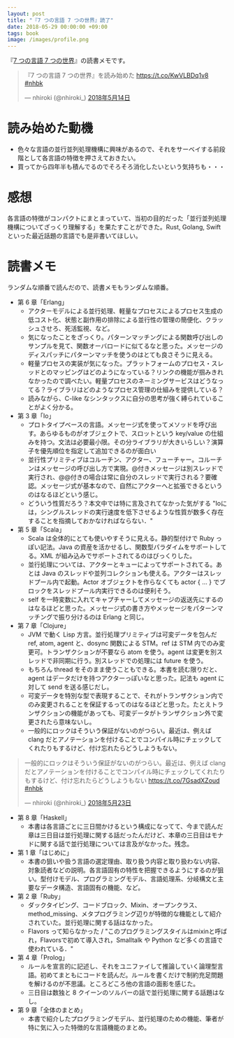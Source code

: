 ```yaml
---
layout: post
title: "『7 つの言語 7 つの世界』読了"
date: 2018-05-29 00:00:00 +09:00
tags: book
image: /images/profile.png
---
```


『[7 つの言語 7 つの世界](https://www.ohmsha.co.jp/book/9784274068577/)』の読書メモです。

<blockquote class="twitter-tweet" data-lang="ja"><p lang="ja" dir="ltr">『7 つの言語 7 つの世界』を読み始めた <a href="https://t.co/KwVLBDq1v8">https://t.co/KwVLBDq1v8</a> <a href="https://twitter.com/hashtag/nhbk?src=hash&amp;ref_src=twsrc%5Etfw">#nhbk</a></p>&mdash; nhiroki (@nhiroki_) <a href="https://twitter.com/nhiroki_/status/996003002832977920?ref_src=twsrc%5Etfw">2018年5月14日</a></blockquote>
<script async src="https://platform.twitter.com/widgets.js" charset="utf-8"></script>

# 読み始めた動機

- 色々な言語の並行並列処理機構に興味があるので、それをサーベイする前段階として各言語の特徴を押さえておきたい。
- 買ってから四年半も積んでるのでそろそろ消化したいという気持ちも・・・

# 感想

各言語の特徴がコンパクトにまとまっていて、当初の目的だった「並行並列処理機構についてざっくり理解する」を果たすことができた。Rust, Golang, Swift といった最近話題の言語でも是非書いてほしい。

# 読書メモ

ランダムな順番で読んだので、読書メモもランダムな順番。

- 第 6 章「Erlang」
  - アクターモデルによる並行処理、軽量なプロセスによるプロセス生成の低コスト化、状態と副作用の排除による並行性の管理の簡便化、クラッシュさせろ、死活監視、など。
  - 気になったことをざっくり。パターンマッチングによる関数呼び出しのサンプルを見て、関数オーバロードに似てるなと思った。メッセージのディスパッチにパターンマッチを使うのはとても良さそうに見える。
  - 軽量プロセスの実装が気になった。プラットフォームのプロセス・スレッドとのマッピングはどのようになっている？リンクの機能が掴みきれなかったので調べたい。軽量プロセスのネーミングサービスはどうなってる？ライブラリはどのようなプロセス管理の仕組みを提供している？
  - 読みながら、C-like なシンタックスに自分の思考が強く縛られていることがよく分かる。
- 第 3 章「Io」
  - プロトタイプベースの言語。メッセージ式を使ってメソッドを呼び出す。あらゆるものがオブジェクトで、スロットという key/value の仕組みを持つ。文法は必要最小限。その分ライブラリが大きいらしい？演算子を優先順位を指定して追加できるのが面白い
  - 並行性プリミティブはコルーチン、アクター、フューチャー。コルーチンはメッセージの呼び出し方で実現。@付きメッセージは別スレッドで実行され、@@付きの場合は常に自分のスレッドで実行される？要確認。メッセージ式が基本なので、自然にアクターへと拡張できるというのはなるほどという感じ。
  - どういう性質だろう？本文中では特に言及されてなかった気がする "Ioには，シングルスレッドの実行速度を低下させるような性質が数多く存在することを指摘しておかなければならない．"
- 第 5 章「Scala」
  - Scala は全体的にとても使いやすそうに見える。静的型付けで Ruby っぽい記法。Java の資産を活かせるし、関数型パラダイムをサポートしてる。XML が組み込みでサポートされてるのはびっくりした。
  - 並行処理については、アクターとキューによってサポートされてる。あとは Java のスレッドや並列コレクションも使える。アクターはスレッドプール内で起動。Actor オブジェクトを作らなくても actor { ... } でブロックをスレッドプール内実行できるのは便利そう。
  - self を一時変数に入れてキャプチャーしてメッセージの返送先にするのはなるほどと思った。メッセージ式の書き方やメッセージをパターンマッチングで振り分けるのは Erlang と同じ。
- 第 7 章「Clojure」
  - JVM で動く Lisp 方言。並行処理プリミティブは可変データを包んだ ref, atom, agent と、dosync 関数による STM。ref は STM 内でのみ変更可。トランザクションが不要なら atom を使う。agent は変更を別スレッドで非同期に行う。別スレッドでの処理には future を使う。
  - もちろん thread をそのまま使うこともできる。本書を読む限りだと、agent はデータだけを持つアクターっぽいなと思った。記法も agent に対して send を送る感じだし。
  - 可変データを特別な型で表現することで、それがトランザクション内でのみ変更されることを保証するってのはなるほどと思った。たとえトランザクションの機能があっても、可変データがトランザクション外で変更されたら意味ないし。
  - 一般的にロックはそういう保証がないのがつらい。最近は、例えば clang だとアノテーションを付けることでコンパイル時にチェックしてくれたりもするけど、付け忘れたらどうしようもない。

<blockquote class="twitter-tweet" data-conversation="none" data-lang="ja"><p lang="ja" dir="ltr">一般的にロックはそういう保証がないのがつらい。最近は、例えば clang だとアノテーションを付けることでコンパイル時にチェックしてくれたりもするけど、付け忘れたらどうしようもない <a href="https://t.co/7GsadXZoud">https://t.co/7GsadXZoud</a> <a href="https://twitter.com/hashtag/nhbk?src=hash&amp;ref_src=twsrc%5Etfw">#nhbk</a></p>&mdash; nhiroki (@nhiroki_) <a href="https://twitter.com/nhiroki_/status/999419042497638400?ref_src=twsrc%5Etfw">2018年5月23日</a></blockquote>
<script async src="https://platform.twitter.com/widgets.js" charset="utf-8"></script>

- 第 8 章「Haskell」
  - 本書は各言語ごとに三日間かけるという構成になってて、今まで読んだ章は三日目は並行処理に関する話だったんだけど、本章の三日目はモナドに関する話で並行処理については言及がなかった。残念。
- 第 1 章「はじめに」
  - 本書の狙いや扱う言語の選定理由、取り扱う内容と取り扱わない内容、対象読者などの説明。各言語固有の特性を把握できるようにするのが狙い。型付けモデル、プログラミングモデル、言語処理系、分岐構文と主要なデータ構造、言語固有の機能、など。
- 第 2 章「Ruby」
  - ダックタイピング、コードブロック、Mixin、オープンクラス、method_missing、メタプログラミング辺りが特徴的な機能として紹介されていた。並行処理に関する話はなかった。
  - Flavors って知らなかった / "このプログラミングスタイルはmixinと呼ばれ，Flavorsで初めて導入され，Smalltalk や Python など多くの言語で使われている．"
- 第 4 章「Prolog」
  - ルールを宣言的に記述し、それをユニファイして推論していく論理型言語。初めてまともにコードを読んだ。ルールを書くだけで制約充足問題を解けるのが不思議。ところどころ他の言語の面影を感じた。
  - 三日目は数独と 8 クイーンのソルバーの話で並行処理に関する話題はなし。
- 第 9 章「全体のまとめ」
  - 本書で紹介したプログラミングモデル、並行処理のための機能、筆者が特に気に入った特徴的な言語機能のまとめ。